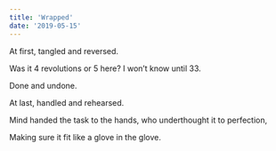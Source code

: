 ```yaml
---
title: 'Wrapped'
date: '2019-05-15'
---
```


At first, tangled and reversed.

Was it 4 revolutions or 5 here?
I won’t know until 33.

Done and undone.

At last, handled and rehearsed.

Mind handed the task to the hands, who underthought it to perfection,

Making sure it fit like a glove in the glove.
